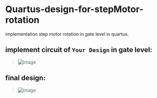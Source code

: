# Quartus-design-for-stepMotor-rotation
implementation step motor rotation in gate level in quartus.

## implement circuit of `Your Design` in gate level:
>![image](https://user-images.githubusercontent.com/82968741/211434945-771be095-c25a-4f6c-b0b2-6535be4a18e1.png)

## final design:
>![image](https://user-images.githubusercontent.com/82968741/211435100-ff82e504-810c-4b97-bd50-380b699a3b50.png)

